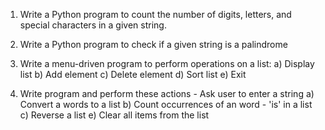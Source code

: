 1. Write a Python program to count the number of digits, letters, and special characters in a given string.
2. Write a Python program to check if a given string is a palindrome
3. Write a menu-driven program to perform operations on a list:
    a) Display list
    b) Add element
    c) Delete element
    d) Sort list
    e) Exit

4. Write program and perform these actions -
    Ask user to enter a string
    a) Convert a words to a list
    b) Count occurrences of an word - 'is' in a list
    c) Reverse a list
    e) Clear all items from the list